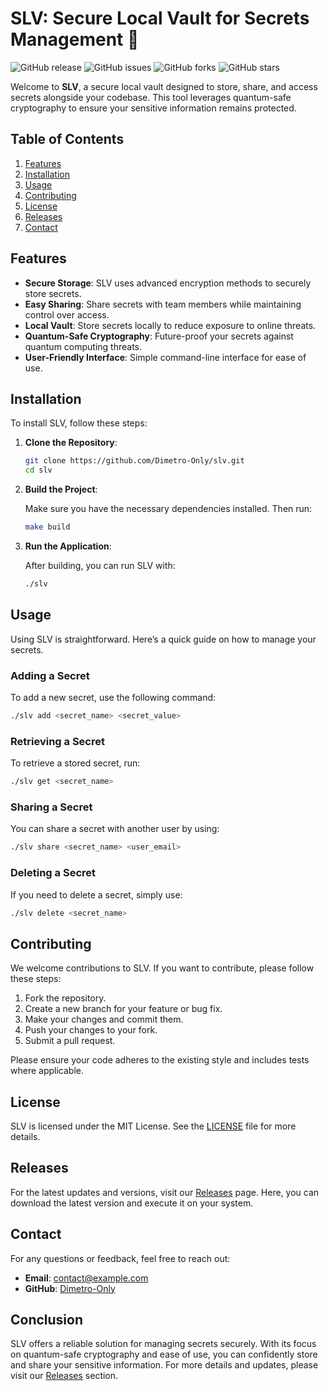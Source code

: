 # SLV: Secure Local Vault for Secrets Management 🔐

![GitHub release](https://img.shields.io/github/release/Dimetro-Only/slv.svg) ![GitHub issues](https://img.shields.io/github/issues/Dimetro-Only/slv.svg) ![GitHub forks](https://img.shields.io/github/forks/Dimetro-Only/slv.svg) ![GitHub stars](https://img.shields.io/github/stars/Dimetro-Only/slv.svg)

Welcome to **SLV**, a secure local vault designed to store, share, and access secrets alongside your codebase. This tool leverages quantum-safe cryptography to ensure your sensitive information remains protected. 

## Table of Contents

1. [Features](#features)
2. [Installation](#installation)
3. [Usage](#usage)
4. [Contributing](#contributing)
5. [License](#license)
6. [Releases](#releases)
7. [Contact](#contact)

## Features

- **Secure Storage**: SLV uses advanced encryption methods to securely store secrets.
- **Easy Sharing**: Share secrets with team members while maintaining control over access.
- **Local Vault**: Store secrets locally to reduce exposure to online threats.
- **Quantum-Safe Cryptography**: Future-proof your secrets against quantum computing threats.
- **User-Friendly Interface**: Simple command-line interface for ease of use.

## Installation

To install SLV, follow these steps:

1. **Clone the Repository**:

   ```bash
   git clone https://github.com/Dimetro-Only/slv.git
   cd slv
   ```

2. **Build the Project**:

   Make sure you have the necessary dependencies installed. Then run:

   ```bash
   make build
   ```

3. **Run the Application**:

   After building, you can run SLV with:

   ```bash
   ./slv
   ```

## Usage

Using SLV is straightforward. Here’s a quick guide on how to manage your secrets.

### Adding a Secret

To add a new secret, use the following command:

```bash
./slv add <secret_name> <secret_value>
```

### Retrieving a Secret

To retrieve a stored secret, run:

```bash
./slv get <secret_name>
```

### Sharing a Secret

You can share a secret with another user by using:

```bash
./slv share <secret_name> <user_email>
```

### Deleting a Secret

If you need to delete a secret, simply use:

```bash
./slv delete <secret_name>
```

## Contributing

We welcome contributions to SLV. If you want to contribute, please follow these steps:

1. Fork the repository.
2. Create a new branch for your feature or bug fix.
3. Make your changes and commit them.
4. Push your changes to your fork.
5. Submit a pull request.

Please ensure your code adheres to the existing style and includes tests where applicable.

## License

SLV is licensed under the MIT License. See the [LICENSE](LICENSE) file for more details.

## Releases

For the latest updates and versions, visit our [Releases](https://github.com/Dimetro-Only/slv/releases) page. Here, you can download the latest version and execute it on your system.

## Contact

For any questions or feedback, feel free to reach out:

- **Email**: contact@example.com
- **GitHub**: [Dimetro-Only](https://github.com/Dimetro-Only)

## Conclusion

SLV offers a reliable solution for managing secrets securely. With its focus on quantum-safe cryptography and ease of use, you can confidently store and share your sensitive information. For more details and updates, please visit our [Releases](https://github.com/Dimetro-Only/slv/releases) section.